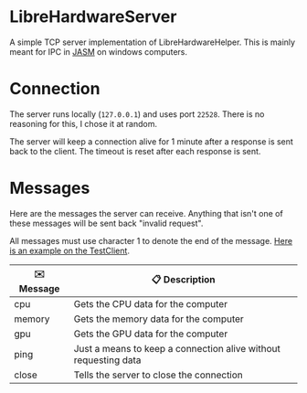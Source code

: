 # LibreHardwareServer
A simple TCP server implementation of LibreHardwareHelper. This is mainly meant for IPC in <a href="https://github.com/waffle-lord/JASM" target="_blank">JASM</a> on windows computers.

# Connection
The server runs locally (`127.0.0.1`) and uses port `22528`. There is no reasoning for this, I chose it at random.

The server will keep a connection alive for 1 minute after a response is sent back to the client. The timeout is reset after each response is sent.


# Messages
Here are the messages the server can receive. Anything that isn't one of these messages will be sent back "invalid request".

All messages must use character 1 to denote the end of the message. <a href="https://github.com/waffle-lord/LibreHardwareServer/blob/main/LibreHardwareServer/ServerTests/Model/TestClient.cs#L21" target="_blank">Here is an example on the TestClient</a>.

| :envelope: **Message** | :clipboard: **Description**                      |
|---------|-----------------------------------------------------------------|
| cpu     | Gets the CPU data for the computer                              |
| memory  | Gets the memory data for the computer                           |
| gpu     | Gets the GPU data for the computer                              |
| ping    | Just a means to keep a connection alive without requesting data |
| close   | Tells the server to close the connection                        |
